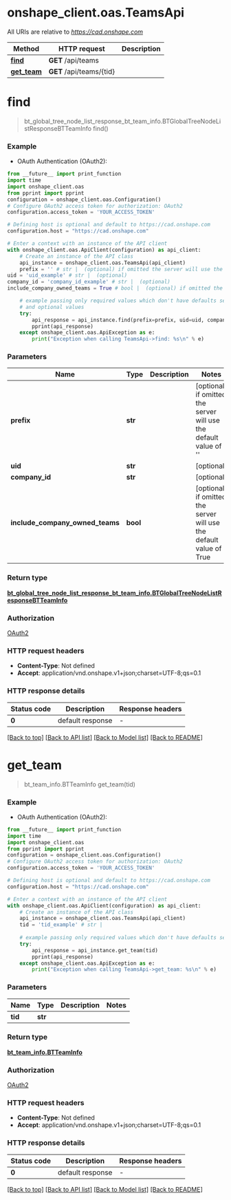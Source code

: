 # onshape_client.oas.TeamsApi

All URIs are relative to *https://cad.onshape.com*

Method | HTTP request | Description
------------- | ------------- | -------------
[**find**](TeamsApi.md#find) | **GET** /api/teams | 
[**get_team**](TeamsApi.md#get_team) | **GET** /api/teams/{tid} | 


# **find**
> bt_global_tree_node_list_response_bt_team_info.BTGlobalTreeNodeListResponseBTTeamInfo find()



### Example

* OAuth Authentication (OAuth2):
```python
from __future__ import print_function
import time
import onshape_client.oas
from pprint import pprint
configuration = onshape_client.oas.Configuration()
# Configure OAuth2 access token for authorization: OAuth2
configuration.access_token = 'YOUR_ACCESS_TOKEN'

# Defining host is optional and default to https://cad.onshape.com
configuration.host = "https://cad.onshape.com"

# Enter a context with an instance of the API client
with onshape_client.oas.ApiClient(configuration) as api_client:
    # Create an instance of the API class
    api_instance = onshape_client.oas.TeamsApi(api_client)
    prefix = '' # str |  (optional) if omitted the server will use the default value of ''
uid = 'uid_example' # str |  (optional)
company_id = 'company_id_example' # str |  (optional)
include_company_owned_teams = True # bool |  (optional) if omitted the server will use the default value of True

    # example passing only required values which don't have defaults set
    # and optional values
    try:
        api_response = api_instance.find(prefix=prefix, uid=uid, company_id=company_id, include_company_owned_teams=include_company_owned_teams)
        pprint(api_response)
    except onshape_client.oas.ApiException as e:
        print("Exception when calling TeamsApi->find: %s\n" % e)
```

### Parameters

Name | Type | Description  | Notes
------------- | ------------- | ------------- | -------------
 **prefix** | **str**|  | [optional] if omitted the server will use the default value of ''
 **uid** | **str**|  | [optional]
 **company_id** | **str**|  | [optional]
 **include_company_owned_teams** | **bool**|  | [optional] if omitted the server will use the default value of True

### Return type

[**bt_global_tree_node_list_response_bt_team_info.BTGlobalTreeNodeListResponseBTTeamInfo**](BTGlobalTreeNodeListResponseBTTeamInfo.md)

### Authorization

[OAuth2](../README.md#OAuth2)

### HTTP request headers

 - **Content-Type**: Not defined
 - **Accept**: application/vnd.onshape.v1+json;charset=UTF-8;qs=0.1

### HTTP response details
| Status code | Description | Response headers |
|-------------|-------------|------------------|
**0** | default response |  -  |

[[Back to top]](#) [[Back to API list]](../README.md#documentation-for-api-endpoints) [[Back to Model list]](../README.md#documentation-for-models) [[Back to README]](../README.md)

# **get_team**
> bt_team_info.BTTeamInfo get_team(tid)



### Example

* OAuth Authentication (OAuth2):
```python
from __future__ import print_function
import time
import onshape_client.oas
from pprint import pprint
configuration = onshape_client.oas.Configuration()
# Configure OAuth2 access token for authorization: OAuth2
configuration.access_token = 'YOUR_ACCESS_TOKEN'

# Defining host is optional and default to https://cad.onshape.com
configuration.host = "https://cad.onshape.com"

# Enter a context with an instance of the API client
with onshape_client.oas.ApiClient(configuration) as api_client:
    # Create an instance of the API class
    api_instance = onshape_client.oas.TeamsApi(api_client)
    tid = 'tid_example' # str | 
    
    # example passing only required values which don't have defaults set
    try:
        api_response = api_instance.get_team(tid)
        pprint(api_response)
    except onshape_client.oas.ApiException as e:
        print("Exception when calling TeamsApi->get_team: %s\n" % e)
```

### Parameters

Name | Type | Description  | Notes
------------- | ------------- | ------------- | -------------
 **tid** | **str**|  |

### Return type

[**bt_team_info.BTTeamInfo**](BTTeamInfo.md)

### Authorization

[OAuth2](../README.md#OAuth2)

### HTTP request headers

 - **Content-Type**: Not defined
 - **Accept**: application/vnd.onshape.v1+json;charset=UTF-8;qs=0.1

### HTTP response details
| Status code | Description | Response headers |
|-------------|-------------|------------------|
**0** | default response |  -  |

[[Back to top]](#) [[Back to API list]](../README.md#documentation-for-api-endpoints) [[Back to Model list]](../README.md#documentation-for-models) [[Back to README]](../README.md)

